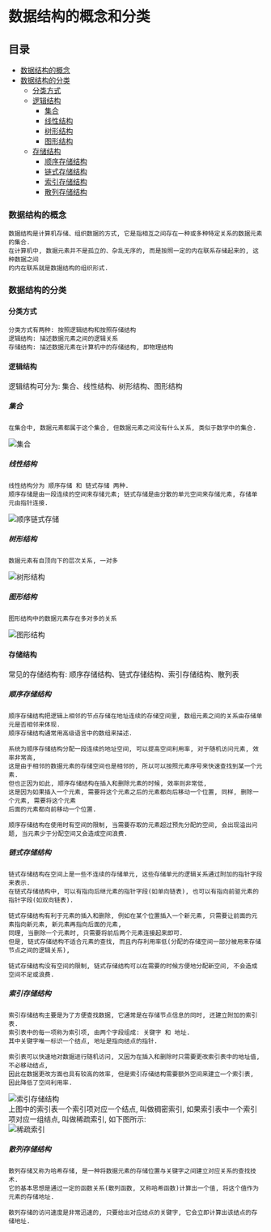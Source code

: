 # 数据结构的概念和分类

## 目录
- [数据结构的概念](#数据结构的概念)
- [数据结构的分类](#数据结构的分类)
  - [分类方式](#分类方式)
  - [逻辑结构](#逻辑结构)
    - [集合](#集合)
    - [线性结构](#线性结构)
    - [树形结构](#树形结构)
    - [图形结构](#图形结构)
  - [存储结构](#存储结构)
    - [顺序存储结构](#顺序存储结构)
    - [链式存储结构](#链式存储结构)
    - [索引存储结构](#索引存储结构)
    - [散列存储结构](#散列存储结构)

### 数据结构的概念
```
数据结构是计算机存储、组织数据的方式, 它是指相互之间存在一种或多种特定关系的数据元素的集合.
在计算机中, 数据元素并不是孤立的、杂乱无序的, 而是按照一定的内在联系存储起来的, 这种数据之间
的内在联系就是数据结构的组织形式.
```

### 数据结构的分类
#### 分类方式
```
分类方式有两种: 按照逻辑结构和按照存储结构
逻辑结构: 描述数据元素之间的逻辑关系
存储结构: 描述数据元素在计算机中的存储结构, 即物理结构
```

#### 逻辑结构
逻辑结构可分为: 集合、线性结构、树形结构、图形结构  
##### 集合
```
在集合中, 数据元素都属于这个集合, 但数据元素之间没有什么关系, 类似于数学中的集合.
``` 
![集合](https://raw.githubusercontent.com/duiying/img/master/集合.png)  

##### 线性结构
```
线性结构分为 顺序存储 和 链式存储 两种.
顺序存储是由一段连续的空间来存储元素; 链式存储是由分散的单元空间来存储元素, 存储单元由指针连接.
```
![顺序链式存储](https://raw.githubusercontent.com/duiying/img/master/顺序链式存储.png)  

##### 树形结构
```
数据元素有自顶向下的层次关系, 一对多
```
![树形结构](https://raw.githubusercontent.com/duiying/img/master/树形结构.png)  

##### 图形结构
```
图形结构中的数据元素存在多对多的关系
```
![图形结构](https://raw.githubusercontent.com/duiying/img/master/图形结构.png)  

#### 存储结构
常见的存储结构有: 顺序存储结构、链式存储结构、索引存储结构、散列表

##### 顺序存储结构  
```
顺序存储结构把逻辑上相邻的节点存储在地址连续的存储空间里, 数组元素之间的关系由存储单元是否相邻来体现.
顺序存储结构通常用高级语言中的数组来描述.

系统为顺序存储结构分配一段连续的地址空间, 可以提高空间利用率, 对于随机访问元素, 效率非常高, 
这是由于相邻的数据元素的存储空间也是相邻的, 所以可以按照元素序号来快速查找到某一个元素.
但也正因为如此, 顺序存储结构在插入和删除元素的时候, 效率则非常低,
这是因为如果插入一个元素, 需要将这个元素之后的元素都向后移动一个位置, 同样, 删除一个元素, 需要将这个元素
后面的元素都向前移动一个位置.

顺序存储结构在使用时有空间的限制, 当需要存取的元素超过预先分配的空间, 会出现溢出问题, 当元素少于分配空间又会造成空间浪费.
```

##### 链式存储结构
```
链式存储结构在空间上是一些不连续的存储单元, 这些存储单元的逻辑关系通过附加的指针字段来表示.
在链式存储结构中, 可以有指向后继元素的指针字段(如单向链表), 也可以有指向前驱元素的指针字段(如双向链表).

链式存储结构有利于元素的插入和删除, 例如在某个位置插入一个新元素, 只需要让前面的元素指向新元素, 新元素再指向后面的元素,
同理, 当删除一个元素时, 只需要将前后两个元素连接起来即可.
但是, 链式存储结构不适合元素的查找, 而且内存利用率低(分配的存储空间一部分被用来存储节点之间的逻辑关系),

链式存储结构没有空间的限制, 链式存储结构可以在需要的时候方便地分配新空间, 不会造成空间不足或浪费.
```

##### 索引存储结构
```
索引存储结构主要是为了方便查找数据, 它通常是在存储节点信息的同时, 还建立附加的索引表.
索引表中的每一项称为索引项, 由两个字段组成: 关键字 和 地址.
其中关键字唯一标识一个结点, 地址是指向结点的指针.

索引表可以快速地对数据进行随机访问, 又因为在插入和删除时只需要更改索引表中的地址值, 不必移动结点,
因此在数据更改方面也具有较高的效率, 但是索引存储结构需要额外空间来建立一个索引表, 因此降低了空间利用率.
```
![索引存储结构](https://raw.githubusercontent.com/duiying/img/master/索引存储结构.png)  
上图中的索引表一个索引项对应一个结点, 叫做稠密索引, 如果索引表中一个索引项对应一组结点, 叫做稀疏索引, 如下图所示:  
![稀疏索引](https://raw.githubusercontent.com/duiying/img/master/稀疏索引.png)  

##### 散列存储结构
```
散列存储又称为哈希存储, 是一种将数据元素的存储位置与关键字之间建立对应关系的查找技术.
它的基本思想是通过一定的函数关系(散列函数, 又称哈希函数)计算出一个值, 将这个值作为元素的存储地址.

散列存储的访问速度是非常迅速的, 只要给出对应结点的关键字, 它会立即计算出该结点的存储地址.
```


